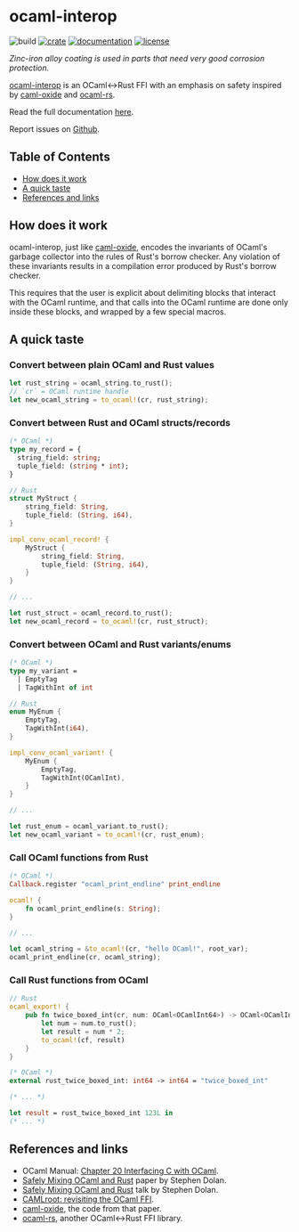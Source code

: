 # ocaml-interop

![build](https://github.com/simplestaking/ocaml-interop/workflows/build/badge.svg)
[![crate](https://img.shields.io/crates/v/ocaml-interop.svg)](https://crates.io/crates/ocaml-interop)
[![documentation](https://docs.rs/ocaml-interop/badge.svg)](https://docs.rs/ocaml-interop)
[![license](https://img.shields.io/crates/l/ocaml-interop.svg)](https://github.com/simplestaking/ocaml-interop/blob/master/LICENSE)

_Zinc-iron alloy coating is used in parts that need very good corrosion protection._

[ocaml-interop](https://github.com/simplestaking/ocaml-interop) is an OCaml<->Rust FFI with an emphasis on safety inspired by [caml-oxide](https://github.com/stedolan/caml-oxide) and [ocaml-rs](https://github.com/zshipko/ocaml-rs).

Read the full documentation [here](https://docs.rs/ocaml-interop/).

Report issues on [Github](https://github.com/simplestaking/ocaml-interop/issues).

## Table of Contents

- [How does it work](#how-does-it-work)
- [A quick taste](#a-quick-taste)
- [References and links](#references-and-links)

## How does it work

ocaml-interop, just like [caml-oxide](https://github.com/stedolan/caml-oxide), encodes the invariants of OCaml's garbage collector into the rules of Rust's borrow checker. Any violation of these invariants results in a compilation error produced by Rust's borrow checker.

This requires that the user is explicit about delimiting blocks that interact with the OCaml runtime, and that calls into the OCaml runtime are done only inside these blocks, and wrapped by a few special macros.

## A quick taste

### Convert between plain OCaml and Rust values

```rust
let rust_string = ocaml_string.to_rust();
// `cr` = OCaml runtime handle
let new_ocaml_string = to_ocaml!(cr, rust_string);
```

### Convert between Rust and OCaml structs/records

```ocaml
(* OCaml *)
type my_record = {
  string_field: string;
  tuple_field: (string * int);
}
```

```rust
// Rust
struct MyStruct {
    string_field: String,
    tuple_field: (String, i64),
}

impl_conv_ocaml_record! {
    MyStruct {
        string_field: String,
        tuple_field: (String, i64),
    }
}

// ...

let rust_struct = ocaml_record.to_rust();
let new_ocaml_record = to_ocaml!(cr, rust_struct);
```

### Convert between OCaml and Rust variants/enums

```ocaml
(* OCaml *)
type my_variant =
  | EmptyTag
  | TagWithInt of int
```

```rust
// Rust
enum MyEnum {
    EmptyTag,
    TagWithInt(i64),
}

impl_conv_ocaml_variant! {
    MyEnum {
        EmptyTag,
        TagWithInt(OCamlInt),
    }
}

// ...

let rust_enum = ocaml_variant.to_rust();
let new_ocaml_variant = to_ocaml!(cr, rust_enum);
```

### Call OCaml functions from Rust

```ocaml
(* OCaml *)
Callback.register "ocaml_print_endline" print_endline
```

```rust
ocaml! {
    fn ocaml_print_endline(s: String);
}

// ...

let ocaml_string = &to_ocaml!(cr, "hello OCaml!", root_var);
ocaml_print_endline(cr, ocaml_string);
```

### Call Rust functions from OCaml

```rust
// Rust
ocaml_export! {
    pub fn twice_boxed_int(cr, num: OCaml<OCamlInt64>) -> OCaml<OCamlInt64> {
        let num = num.to_rust();
        let result = num * 2;
        to_ocaml!(cf, result)
    }
}
```

```ocaml
(* OCaml *)
external rust_twice_boxed_int: int64 -> int64 = "twice_boxed_int"

(* ... *)

let result = rust_twice_boxed_int 123L in
(* ... *)
```

## References and links

- OCaml Manual: [Chapter 20  Interfacing C with OCaml](https://caml.inria.fr/pub/docs/manual-ocaml/intfc.html).
- [Safely Mixing OCaml and Rust](https://docs.google.com/viewer?a=v&pid=sites&srcid=ZGVmYXVsdGRvbWFpbnxtbHdvcmtzaG9wcGV8Z3g6NDNmNDlmNTcxMDk1YTRmNg) paper by Stephen Dolan.
- [Safely Mixing OCaml and Rust](https://www.youtube.com/watch?v=UXfcENNM_ts) talk by Stephen Dolan.
- [CAMLroot: revisiting the OCaml FFI](https://arxiv.org/abs/1812.04905).
- [caml-oxide](https://github.com/stedolan/caml-oxide), the code from that paper.
- [ocaml-rs](https://github.com/zshipko/ocaml-rs), another OCaml<->Rust FFI library.
